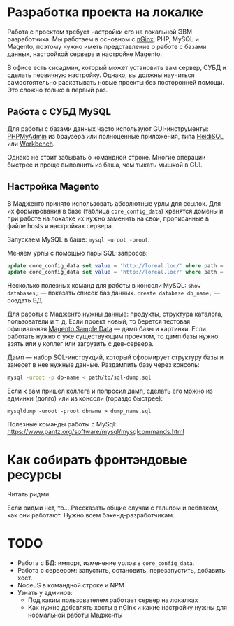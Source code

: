 # Разработка проекта на локалке
Работа с проектом требует настройки его на локальной ЭВМ разработчика. Мы работаем в основном с [nGinx](http://nginx.org/ru/), PHP, MySQL и Magento, поэтому нужно иметь представление о работе с базами данных, настройкой сервера и настройке Magento.

В офисе есть сисадмин, который может установить вам сервер, СУБД и сделать первичную настройку. Однако, вы должны научиться самостоятельно раскатывать новые проекты без посторонней помощи. Это сложно только в первый раз.

## Работа с СУБД MySQL
Для работы с базами данных часто используют GUI-инструменты: [PHPMyAdmin](https://www.phpmyadmin.net/) из браузера или полноценные приложения, типа [HeidiSQL](http://www.heidisql.com/) или [Workbench](https://www.mysql.com/products/workbench/).

Однако не стоит забывать о командной строке. Многие операции быстрее и проще выполнить из баша, чем тыкать мышкой в GUI.

## Настройка Magento
В Мадженто принято использовать абсолютные урлы для ссылок. Для их формирования в базе (таблица `core_config_data`) хранятся домены и при работе на локалке их нужно заменить на свои, прописанные в файле hosts и настройках сервера.

Запускаем MySQL в баше: `mysql -uroot -proot`.

Меняем урлы с помощью пары SQL-запросов:

```sql
update core_config_data set value = 'http://loreal.loc/' where path = 'web/unsecure/base_url';
update core_config_data set value = 'http://loreal.loc/' where path = 'web/secure/base_url';
```

Несколько полезных команд для работы в консоли MySQL:
`show databases;` — показать список баз данных.
`create database db_name;` — создать БД.

Для работы с Мадженто нужны данные: продукты, структура каталога, пользователи и т. д. Если проект новый, то берется тестовая официальная [Magento Sample Data](http://devdocs.magento.com/guides/m1x/ce18-ee113/ht_magento-ce-sample.data.html) — дамп базы и картинки. Если работать нужно с уже существующим проектом, то дамп базы нужно взять или у коллег или загрузить с дев-сервера.

Дамп — набор SQL-инструкций, который сформирует структуру базы и занесет в нее нужные данные. Раздампить базу через консоль:

```bash
mysql -uroot -p db-name < path/to/sql-dump.sql
```

Если к вам пришел коллега и попросил дамп, сделать его можно из админки (долго) или из консоли (гораздо быстрее):

`mysqldump -uroot -proot dbname > dump_name.sql`

Полезные команды работы с MySql: https://www.pantz.org/software/mysql/mysqlcommands.html

# Как собирать фронтэндовые ресурсы
Читать ридми.

Если ридми нет, то... Рассказать общие случаи с гальпом и вебпаком, как они работают. Нужно всем бэкенд-разработчикам.

# TODO
* Работа с БД: импорт, изменение урлов в `core_config_data`.
* Работа с сервером: запустить, остановить, перезапустить, добавить хост. 
* NodeJS в командной строке и NPM
* Узнать у админов:
    * Под каким пользователем работает сервер на локалках
    * Как нужно добавлять хосты в nGinx и какие настройку нужны для нормальной работы Мадженты




